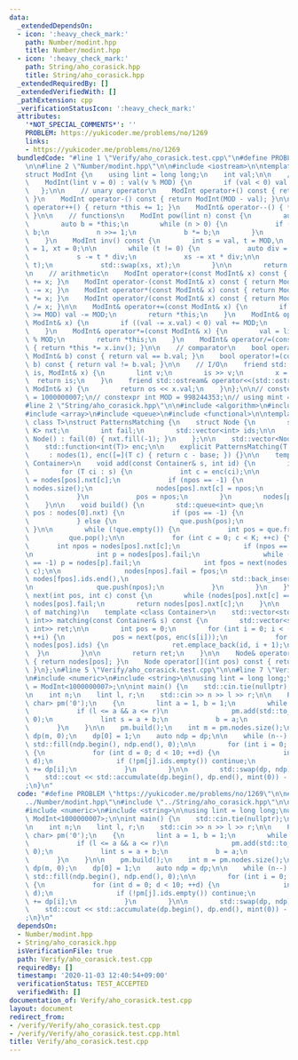 ```yaml
---
data:
  _extendedDependsOn:
  - icon: ':heavy_check_mark:'
    path: Number/modint.hpp
    title: Number/modint.hpp
  - icon: ':heavy_check_mark:'
    path: String/aho_corasick.hpp
    title: String/aho_corasick.hpp
  _extendedRequiredBy: []
  _extendedVerifiedWith: []
  _pathExtension: cpp
  _verificationStatusIcon: ':heavy_check_mark:'
  attributes:
    '*NOT_SPECIAL_COMMENTS*': ''
    PROBLEM: https://yukicoder.me/problems/no/1269
    links:
    - https://yukicoder.me/problems/no/1269
  bundledCode: "#line 1 \"Verify/aho_corasick.test.cpp\"\n#define PROBLEM \"https://yukicoder.me/problems/no/1269\"\
    \n\n#line 2 \"Number/modint.hpp\"\n\n#include <iostream>\n\ntemplate <int MOD>\n\
    struct ModInt {\n    using lint = long long;\n    int val;\n\n    // constructor\n\
    \    ModInt(lint v = 0) : val(v % MOD) {\n        if (val < 0) val += MOD;\n \
    \   };\n\n    // unary operator\n    ModInt operator+() const { return ModInt(val);\
    \ }\n    ModInt operator-() const { return ModInt(MOD - val); }\n\n    ModInt&\
    \ operator++() { return *this += 1; }\n    ModInt& operator--() { *this -= 1;\
    \ }\n\n    // functions\n    ModInt pow(lint n) const {\n        auto x = ModInt(1);\n\
    \        auto b = *this;\n        while (n > 0) {\n            if (n & 1) x *=\
    \ b;\n            n >>= 1;\n            b *= b;\n        }\n        return x;\n\
    \    }\n    ModInt inv() const {\n        int s = val, t = MOD,\n            xs\
    \ = 1, xt = 0;\n\n        while (t != 0) {\n            auto div = s / t;\n\n\
    \            s -= t * div;\n            xs -= xt * div;\n\n            std::swap(s,\
    \ t);\n            std::swap(xs, xt);\n        }\n\n        return xs;\n    }\n\
    \n    // arithmetic\n    ModInt operator+(const ModInt& x) const { return ModInt(*this)\
    \ += x; }\n    ModInt operator-(const ModInt& x) const { return ModInt(*this)\
    \ -= x; }\n    ModInt operator*(const ModInt& x) const { return ModInt(*this)\
    \ *= x; }\n    ModInt operator/(const ModInt& x) const { return ModInt(*this)\
    \ /= x; }\n\n    ModInt& operator+=(const ModInt& x) {\n        if ((val += x.val)\
    \ >= MOD) val -= MOD;\n        return *this;\n    }\n    ModInt& operator-=(const\
    \ ModInt& x) {\n        if ((val -= x.val) < 0) val += MOD;\n        return *this;\n\
    \    }\n    ModInt& operator*=(const ModInt& x) {\n        val = lint(val) * x.val\
    \ % MOD;\n        return *this;\n    }\n    ModInt& operator/=(const ModInt& x)\
    \ { return *this *= x.inv(); }\n\n    // comparator\n    bool operator==(const\
    \ ModInt& b) const { return val == b.val; }\n    bool operator!=(const ModInt&\
    \ b) const { return val != b.val; }\n\n    // I/O\n    friend std::istream& operator>>(std::istream&\
    \ is, ModInt& x) {\n        lint v;\n        is >> v;\n        x = v;\n      \
    \  return is;\n    }\n    friend std::ostream& operator<<(std::ostream& os, const\
    \ ModInt& x) {\n        return os << x.val;\n    }\n};\n\n// constexpr int MOD\
    \ = 1000000007;\n// constexpr int MOD = 998244353;\n// using mint = ModInt<MOD>;\n\
    #line 2 \"String/aho_corasick.hpp\"\n\n#include <algorithm>\n#include <vector>\n\
    #include <array>\n#include <queue>\n#include <functional>\n\ntemplate <int K,\
    \ class T>\nstruct PatternsMatching {\n    struct Node {\n        std::array<int,\
    \ K> nxt;\n        int fail;\n        std::vector<int> ids;\n\n        explicit\
    \ Node() : fail(0) { nxt.fill(-1); }\n    };\n\n    std::vector<Node> nodes;\n\
    \    std::function<int(T)> enc;\n\n    explicit PatternsMatching(T base)\n   \
    \     : nodes(1), enc([=](T c) { return c - base; }) {}\n\n    template <class\
    \ Container>\n    void add(const Container& s, int id) {\n        int pos = 0;\n\
    \        for (T ci : s) {\n            int c = enc(ci);\n\n            int npos\
    \ = nodes[pos].nxt[c];\n            if (npos == -1) {\n                npos =\
    \ nodes.size();\n                nodes[pos].nxt[c] = npos;\n                nodes.emplace_back();\n\
    \            }\n            pos = npos;\n        }\n        nodes[pos].ids.push_back(id);\n\
    \    }\n\n    void build() {\n        std::queue<int> que;\n        for (int&\
    \ pos : nodes[0].nxt) {\n            if (pos == -1) {\n                pos = 0;\n\
    \            } else {\n                que.push(pos);\n            }\n       \
    \ }\n\n        while (!que.empty()) {\n            int pos = que.front();\n  \
    \          que.pop();\n\n            for (int c = 0; c < K; ++c) {\n         \
    \       int npos = nodes[pos].nxt[c];\n                if (npos == -1) continue;\n\
    \n                int p = nodes[pos].fail;\n                while (nodes[p].nxt[c]\
    \ == -1) p = nodes[p].fail;\n                int fpos = next(nodes[pos].fail,\
    \ c);\n\n                nodes[npos].fail = fpos;\n                std::copy(nodes[fpos].ids.begin(),\
    \ nodes[fpos].ids.end(),\n                          std::back_inserter(nodes[npos].ids));\n\
    \n                que.push(npos);\n            }\n        }\n    }\n\n    int\
    \ next(int pos, int c) const {\n        while (nodes[pos].nxt[c] == -1) pos =\
    \ nodes[pos].fail;\n        return nodes[pos].nxt[c];\n    }\n\n    // (id, end\
    \ of matching)\n    template <class Container>\n    std::vector<std::pair<int,\
    \ int>> matching(const Container& s) const {\n        std::vector<std::pair<int,\
    \ int>> ret;\n\n        int pos = 0;\n        for (int i = 0; i < (int)s.size();\
    \ ++i) {\n            pos = next(pos, enc(s[i]));\n            for (auto id :\
    \ nodes[pos].ids) {\n                ret.emplace_back(id, i + 1);\n          \
    \  }\n        }\n\n        return ret;\n    }\n\n    Node& operator[](int pos)\
    \ { return nodes[pos]; }\n    Node operator[](int pos) const { return nodes[pos];\
    \ }\n};\n#line 5 \"Verify/aho_corasick.test.cpp\"\n\n#line 7 \"Verify/aho_corasick.test.cpp\"\
    \n#include <numeric>\n#include <string>\n\nusing lint = long long;\nusing mint\
    \ = ModInt<1000000007>;\n\nint main() {\n    std::cin.tie(nullptr);\n    std::ios::sync_with_stdio(false);\n\
    \n    int n;\n    lint l, r;\n    std::cin >> n >> l >> r;\n\n    PatternsMatching<10,\
    \ char> pm('0');\n    {\n        lint a = 1, b = 1;\n        while (a <= r) {\n\
    \            if (l <= a && a <= r)\n                pm.add(std::to_string(a),\
    \ 0);\n            lint s = a + b;\n            b = a;\n            a = s;\n \
    \       }\n    }\n\n    pm.build();\n    int m = pm.nodes.size();\n\n    std::vector<mint>\
    \ dp(m, 0);\n    dp[0] = 1;\n    auto ndp = dp;\n\n    while (n--) {\n       \
    \ std::fill(ndp.begin(), ndp.end(), 0);\n\n        for (int i = 0; i < m; ++i)\
    \ {\n            for (int d = 0; d < 10; ++d) {\n                int j = pm.next(i,\
    \ d);\n                if (!pm[j].ids.empty()) continue;\n                ndp[j]\
    \ += dp[i];\n            }\n        }\n\n        std::swap(dp, ndp);\n    }\n\n\
    \    std::cout << std::accumulate(dp.begin(), dp.end(), mint(0)) - 1 << \"\\n\"\
    ;\n}\n"
  code: "#define PROBLEM \"https://yukicoder.me/problems/no/1269\"\n\n#include \"\
    ../Number/modint.hpp\"\n#include \"../String/aho_corasick.hpp\"\n\n#include <iostream>\n\
    #include <numeric>\n#include <string>\n\nusing lint = long long;\nusing mint =\
    \ ModInt<1000000007>;\n\nint main() {\n    std::cin.tie(nullptr);\n    std::ios::sync_with_stdio(false);\n\
    \n    int n;\n    lint l, r;\n    std::cin >> n >> l >> r;\n\n    PatternsMatching<10,\
    \ char> pm('0');\n    {\n        lint a = 1, b = 1;\n        while (a <= r) {\n\
    \            if (l <= a && a <= r)\n                pm.add(std::to_string(a),\
    \ 0);\n            lint s = a + b;\n            b = a;\n            a = s;\n \
    \       }\n    }\n\n    pm.build();\n    int m = pm.nodes.size();\n\n    std::vector<mint>\
    \ dp(m, 0);\n    dp[0] = 1;\n    auto ndp = dp;\n\n    while (n--) {\n       \
    \ std::fill(ndp.begin(), ndp.end(), 0);\n\n        for (int i = 0; i < m; ++i)\
    \ {\n            for (int d = 0; d < 10; ++d) {\n                int j = pm.next(i,\
    \ d);\n                if (!pm[j].ids.empty()) continue;\n                ndp[j]\
    \ += dp[i];\n            }\n        }\n\n        std::swap(dp, ndp);\n    }\n\n\
    \    std::cout << std::accumulate(dp.begin(), dp.end(), mint(0)) - 1 << \"\\n\"\
    ;\n}\n"
  dependsOn:
  - Number/modint.hpp
  - String/aho_corasick.hpp
  isVerificationFile: true
  path: Verify/aho_corasick.test.cpp
  requiredBy: []
  timestamp: '2020-11-03 12:40:54+09:00'
  verificationStatus: TEST_ACCEPTED
  verifiedWith: []
documentation_of: Verify/aho_corasick.test.cpp
layout: document
redirect_from:
- /verify/Verify/aho_corasick.test.cpp
- /verify/Verify/aho_corasick.test.cpp.html
title: Verify/aho_corasick.test.cpp
---
```


